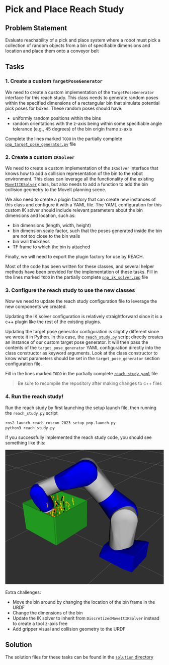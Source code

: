 # Pick and Place Reach Study

## Problem Statement
Evaluate reachability of a pick and place system where a robot must pick a collection of random objects from a bin of specifiable dimensions and location and place them onto a conveyor belt

## Tasks
### 1. Create a custom `TargetPoseGenerator`
We need to create a custom implementation of the `TargetPoseGenerator` interface for this reach study.
This class needs to generate random poses within the specified dimensions of a rectangular bin that simulate potential pick poses for boxes.
These random poses should have:

  - uniformly random positions within the bins
  - random orientations with the z-axis being within some specifiable angle tolerance (e.g., 45 degrees) of the bin origin frame z-axis

Complete the lines marked `TODO` in the partially complete [`pnp_target_pose_generator.py`](pnp_target_pose_generator.py) file

### 2. Create a custom `IKSolver`
We need to create a custom implementation of the `IKSolver` interface that knows how to add a collision representation of the bin to the robot environment.
This class can leverage all the functionality of the existing [`MoveItIKSolver`](https://github.com/ros-industrial/reach_ros2/blob/1.4.0/include/reach_ros/ik/moveit_ik_solver.h#L46) class, but also needs to add a function to add the bin collision geometry to the MoveIt planning scene.

We also need to create a plugin factory that can create new instances of this class and configure it with a YAML file.
The YAML configuration for this custom IK solver should include relevant parameters about the bin dimensions and location, such as:
    
  - bin dimensions (length, width, height)
  - bin dimension scale factor, such that the poses generated inside the bin are not too close to the bin walls
  - bin wall thickness
  - TF frame to which the bin is attached

Finally, we will need to export the plugin factory for use by REACH.

Most of the code has been written for these classes, and several helper methods have been provided for the implementation of these tasks.
Fill in the lines marked `TODO` in the partially complete [`pnp_ik_solver.cpp`](pnp_ik_solver.cpp) file

### 3. Configure the reach study to use the new classes
Now we need to update the reach study configuration file to leverage the new components we created.

Updating the IK solver configuration is relatively straightforward since it is a c++ plugin like the rest of the existing plugins.

Updating the target pose generator configuration is slightly different since we wrote it in Python.
In this case, the [`reach_study.py`](reach_study.py) script directly creates an instance of our custom target pose generator.
It will then pass the contents of the `target_pose_generator` YAML configuration directly into the class constructor as keyword arguments. 
Look at the class constructor to know what parameters should be set in the `target_pose_generator` section configuration file.

Fill in the lines marked `TODO` in the partially complete [`reach_study.yaml`](resources/reach_study.yaml) file

> Be sure to recompile the repository after making changes to c++ files

### 4. Run the reach study!

Run the reach study by first launching the setup launch file, then running the `reach_study.py` script

```commandline
ros2 launch reach_roscon_2023 setup_pnp.launch.py
python3 reach_study.py
```

If you successfully implemented the reach study code, you should see something like this:

![Pick and place reach study results](docs/pnp_reach_study.png)

Extra challenges:
- Move the bin around by changing the location of the bin frame in the URDF
- Change the dimensions of the bin
- Update the IK solver to inherit from `DiscretizedMoveItIKSolver` instead to create a tool z-axis free 
- Add gripper visual and collision geometry to the URDF

## Solution
The solution files for these tasks can be found in the [`solution` directory](solution)
